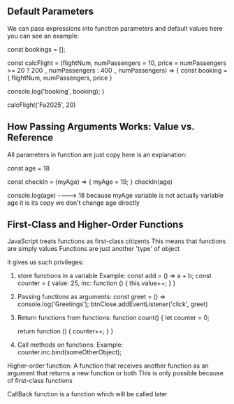 ## Default Parameters

We can pass expressions into function parameters and default values here you can see an example:

const bookings = [];

const calcFlight = (flightNum, numPassengers = 10, price = numPassengers >= 20 ? 200 _ numPassengers : 400 _ numPassengers) => {
const booking = {
flightNum,
numPassengers,
price
}

console.log('booking', booking);
}

calcFlight('Fa2025', 20)

## How Passing Arguments Works: Value vs. Reference

All parameters in function are just copy here is an explanation:

const age = 18

const checkIn = (myAge) => {
myAge = 19;
}
checkIn(age)

console.log(age) ----> 18 because myAge variable is not actually variable age it is its copy we don't change age directly

## First-Class and Higher-Order Functions

JavaScript treats functions as first-class citizents
This means that functions are simply values
Functions are just another 'type' of object

it gives us such privileges:

1. store functions in a variable
   Example: const add = () => a + b;
   const counter = {
   value: 25,
   inc: function () {
   this.value++;
   }
   }

2. Passing functions as arguments:
   const greet = () => console.log('Greetings');
   btnClose.addEventListener('click', greet)
3. Return functions from functions:
   function count() {
   let counter = 0;

   return function () {
   counter++;
   }
   }

4. Call methods on functions:
   Example:
   counter.inc.bind(someOtherObject);

Higher-order function:
A function that receives another function as an argument that returns a new function or both
This is only possible because of first-class functions

CallBack function is a function which will be called later
